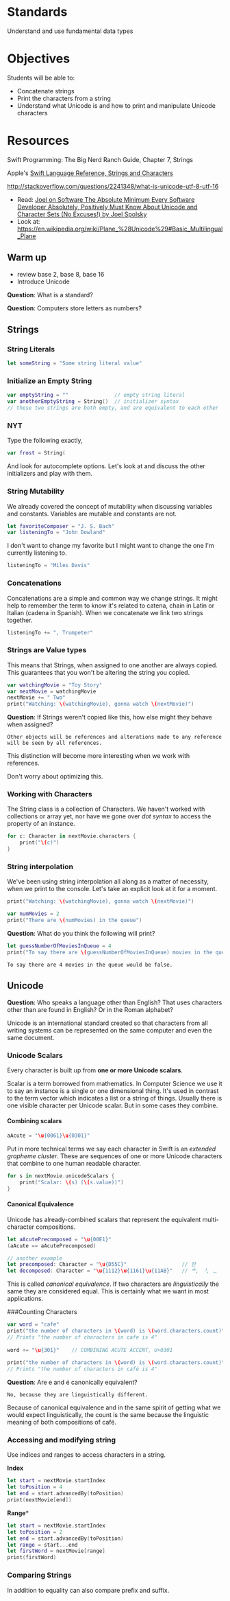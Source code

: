 # Standards
Understand and use fundamental data types

# Objectives
Students will be able to:
* Concatenate strings
* Print the characters from a string
* Understand what Unicode is and how to print and manipulate Unicode characters

# Resources

Swift Programming: The Big Nerd Ranch Guide, Chapter 7, Strings

Apple's [Swift Language Reference, Strings and Characters](https://developer.apple.com/library/ios/documentation/Swift/Conceptual/Swift_Programming_Language/StringsAndCharacters.html#//apple_ref/doc/uid/TP40014097-CH7-ID285)

http://stackoverflow.com/questions/2241348/what-is-unicode-utf-8-utf-16

* Read: [Joel on Software
The Absolute Minimum Every Software Developer Absolutely, Positively Must Know About Unicode and Character Sets (No Excuses!)
by Joel Spolsky](http://www.joelonsoftware.com/articles/Unicode.html)
* Look at: https://en.wikipedia.org/wiki/Plane_%28Unicode%29#Basic_Multilingual_Plane

## Warm up
- review base 2, base 8, base 16
- Introduce Unicode 

**Question**: What is a standard?

**Question**: Computers store letters as numbers?

## Strings

### String Literals
```swift
let someString = "Some string literal value"
```

### Initialize an Empty String
```swift
var emptyString = ""               // empty string literal
var anotherEmptyString = String()  // initializer syntax
// these two strings are both empty, and are equivalent to each other
```

### NYT 
Type the following exactly,

```swift
var frost = String(
```

And look for autocomplete options. Let's look at and discuss the other initializers and play with them.

### String Mutability

We already covered the concept of mutability when discussing variables and constants. Variables
are mutable and constants are not.

```swift
let favoriteComposer = "J. S. Bach"
var listeningTo = "John Dowland"
```

I don't want to change my favorite but I might want to change the one I'm currently listening to.

```swift
listeningTo = "Miles Davis"
```

### Concatenations

Concatenations are a simple and common way we change strings. It might help to remember the term
to know it's related to catena, chain in Latin or Italian (cadena in Spanish). When we concatenate
we link two strings together.

```swift
listeningTo += ", Trumpeter"
```

### Strings are Value types

This means that Strings, when assigned to one another are always copied. This guarantees that
you won't be altering the string you copied.

```swift
var watchingMovie = "Toy Story"
var nextMovie = watchingMovie
nextMovie += " Two"
print("Watching: \(watchingMovie), gonna watch \(nextMovie)")
```

**Question**: If Strings weren't copied like this, how else might they behave when assigned?

```
Other objects will be references and alterations made to any reference will be seen by all references.
```

This distinction will become more interesting when we work with references.

Don't worry about optimizing this. 


### Working with Characters

The String class is a collection of Characters. We haven't worked with collections or array yet, nor
have we gone over *dot syntax* to access the property of an instance.

```swift
for c: Character in nextMovie.characters {
    print("\(c)")
}
```

### String interpolation

We've been using string interpolation all along as a matter of necessity, when we print
to the console. Let's take an explicit look at it for a moment.

```swift
print("Watching: \(watchingMovie), gonna watch \(nextMovie)")

var numMovies = 2
print("There are \(numMovies) in the queue")
```

**Question**: What do you think the following will print?

```swift
let guessNumberOfMoviesInQueue = 4
print("To say there are \(guessNumberOfMoviesInQueue) movies in the queue would be \(numMovies == guessNumberOfMoviesInQueue).")
```

```
To say there are 4 movies in the queue would be false.
```
## Unicode

**Question**: Who speaks a language other than English? That uses characters other than are found in English? Or in the Roman alphabet?

Unicode is an international standard created so that characters from all writing systems can be
represented on the same computer and even the same document. 

### Unicode Scalars

Every character is built up from **one or more Unicode scalars**. 

Scalar is a term borrowed from mathematics. In Computer Science we use it to say an instance
is a single or one dimensional thing. It's used in contrast to the term vector which indicates a 
list or a string of things. Usually there is one visible character per Unicode scalar. But in some cases they combine.

#### Combining scalars

```swift
aAcute = "\u{0061}\u{0301}"
```
Put in more technical terms we say each character in Swift is an *extended grapheme cluster*. These are sequences of one or more Unicode characters that combine to one human readable character. 

```swift
for s in nextMovie.unicodeScalars {
    print("Scalar: \(s) (\(s.value))")
}
```

#### Canonical Equivalence

Unicode has already-combined scalars that represent the equivalent multi-character compositions.

```swift
let aAcutePrecomposed = "\u{00E1}"
(aAcute == aAcutePrecomposed)

// another example 
let precomposed: Character = "\u{D55C}"                  // 한
let decomposed: Character = "\u{1112}\u{1161}\u{11AB}"   // ᄒ, ᅡ, ᆫ
```

This is called *canonical equivalence*. If two characters are *linguistically* the same 
they are considered equal. This is certainly what we want in most applications.

###Counting Characters

```swift
var word = "cafe"
print("the number of characters in \(word) is \(word.characters.count)")
// Prints "the number of characters in cafe is 4"
 
word += "\u{301}"    // COMBINING ACUTE ACCENT, U+0301
 
print("the number of characters in \(word) is \(word.characters.count)")
// Prints "the number of characters in café is 4"

```

**Question**: Are e and é canonically equivalent?

```
No, because they are linguistically different.
```

Because of canonical equivalence and in the same spirit of getting what we would expect
linguistically, the count is the same because the linguistic meaning of both compositions of café.


### Accessing and modifying string

Use indices and ranges to access characters in a string.

**Index**
```swift
let start = nextMovie.startIndex
let toPosition = 4
let end = start.advancedBy(toPosition)
print(nextMovie[end])
```

**Range***
```swift
let start = nextMovie.startIndex
let toPosition = 2
let end = start.advancedBy(toPosition)
let range = start...end
let firstWord = nextMovie[range]
print(firstWord)
```

### Comparing Strings

In addition to equality can also compare prefix and suffix.
